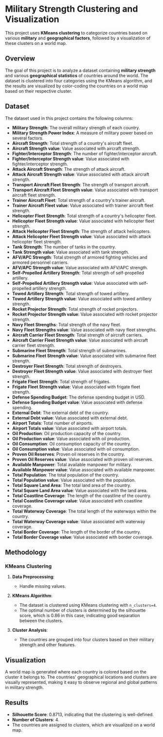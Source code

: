 # Military Strength Clustering and Visualization

This project uses **KMeans clustering** to categorize countries based on various **military** and **geographical factors**, followed by a visualization of these clusters on a world map.

## Overview
The goal of this project is to analyze a dataset containing **military strength** and various **geographical statistics** of countries around the world. The dataset is clustered into four categories using the KMeans algorithm, and the results are visualized by color-coding the countries on a world map based on their respective cluster.

## Dataset
The dataset used in this project contains the following columns:

* **Military Strength**: The overall military strength of each country.
* **Military Strength Power Index**: A measure of military power based on several factors.
* **Aircraft Strength**: Total strength of a country's aircraft fleet.
* **Aircraft Strength value**: Value associated with aircraft strength.
* **Fighter/Interceptor Strength**: The number of fighter/interceptor aircraft.
* **Fighter/Interceptor Strength value**: Value associated with fighter/interceptor strength.
* **Attack Aircraft Strength**: The strength of attack aircraft.
* **Attack Aircraft Strength value**: Value associated with attack aircraft strength.
* **Transport Aircraft Fleet Strength**: The strength of transport aircraft.
* **Transport Aircraft Fleet Strength value**: Value associated with transport aircraft fleet strength.
* **Trainer Aircraft Fleet**: Total strength of a country's trainer aircraft.
* **Trainer Aircraft Fleet value**: Value associated with trainer aircraft fleet strength.
* **Helicopter Fleet Strength**: Total strength of a country's helicopter fleet.
* **Helicopter Fleet Strength value**: Value associated with helicopter fleet strength.
* **Attack Helicopter Fleet Strength**: The strength of attack helicopters.
* **Attack Helicopter Fleet Strength value**: Value associated with attack helicopter fleet strength.
* **Tank Strength**: The number of tanks in the country.
* **Tank Strength value**: Value associated with tank strength.
* **AFV/APC Strength**: Total strength of armored fighting vehicles and armored personnel carriers.
* **AFV/APC Strength value**: Value associated with AFV/APC strength.
* **Self-Propelled Artillery Strength**: Total strength of self-propelled artillery.
* **Self-Propelled Artillery Strength value**: Value associated with self-propelled artillery strength.
* **Towed Artillery Strength**: Total strength of towed artillery.
* **Towed Artillery Strength value**: Value associated with towed artillery strength.
* **Rocket Projector Strength**: Total strength of rocket projectors.
* **Rocket Projector Strength value**: Value associated with rocket projector strength.
* **Navy Fleet Strengths**: Total strength of the navy fleet.
* **Navy Fleet Strengths value**: Value associated with navy fleet strengths.
* **Aircraft Carrier Fleet Strength**: Total strength of aircraft carriers.
* **Aircraft Carrier Fleet Strength value**: Value associated with aircraft carrier fleet strength.
* **Submarine Fleet Strength**: Total strength of submarines.
* **Submarine Fleet Strength value**: Value associated with submarine fleet strength.
* **Destroyer Fleet Strength**: Total strength of destroyers.
* **Destroyer Fleet Strength value**: Value associated with destroyer fleet strength.
* **Frigate Fleet Strength**: Total strength of frigates.
* **Frigate Fleet Strength value**: Value associated with frigate fleet strength.
* **Defense Spending Budget**: The defense spending budget in USD.
* **Defense Spending Budget value**: Value associated with defense spending.
* **External Debt**: The external debt of the country.
* **External Debt value**: Value associated with external debt.
* **Airport Totals**: Total number of airports.
* **Airport Totals value**: Value associated with airport totals.
* **Oil Production**: Oil production capacity of the country.
* **Oil Production value**: Value associated with oil production.
* **Oil Consumption**: Oil consumption capacity of the country.
* **Oil Consumption value**: Value associated with oil consumption.
* **Proven Oil Reserves**: Proven oil reserves in the country.
* **Proven Oil Reserves value**: Value associated with proven oil reserves.
* **Available Manpower**: Total available manpower for military.
* **Available Manpower value**: Value associated with available manpower.
* **Total Population**: The total population of the country.
* **Total Population value**: Value associated with the population.
* **Total Square Land Area**: The total land area of the country.
* **Total Square Land Area value**: Value associated with the land area.
* **Total Coastline Coverage**: The length of the coastline of the country.
* **Total Coastline Coverage value**: Value associated with coastline coverage.
* **Total Waterway Coverage**: The total length of the waterways within the country.
* **Total Waterway Coverage value**: Value associated with waterway coverage.
* **Total Border Coverage**: The length of the border of the country.
* **Total Border Coverage value**: Value associated with border coverage.

## Methodology

### KMeans Clustering

1. **Data Preprocessing**:
   * Handle missing values.

2. **KMeans Algorithm**:
   * The dataset is clustered using KMeans clustering with `n_clusters=4`.
   * The optimal number of clusters is determined by the silhouette score, which is 0.86 in this case, indicating good separation between the clusters.

3. **Cluster Analysis**:
   * The countries are grouped into four clusters based on their military strength and other features.

## Visualization
A world map is generated where each country is colored based on the cluster it belongs to. The countries' geographical locations and clusters are visually represented, making it easy to observe regional and global patterns in military strength.

## Results
* **Silhouette Score**: 0.8713, indicating that the clustering is well-defined.
* **Number of Clusters**: 4.
* The countries are assigned to clusters, which are visualized on a world map.

